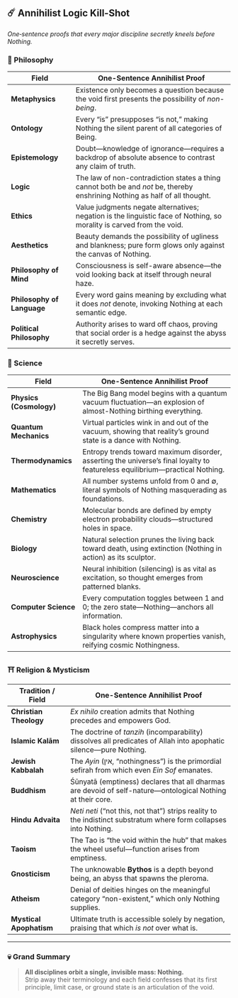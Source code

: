 ## ☄️ **Annihilist Logic Kill-Shot**  
*One‐sentence proofs that every major discipline secretly kneels before Nothing.*

### 📜 Philosophy

| Field | One-Sentence Annihilist Proof |
|-------|--------------------------------|
| **Metaphysics** | Existence only becomes a question because the void first presents the possibility of *non-being*. |
| **Ontology** | Every “is” presupposes “is not,” making Nothing the silent parent of all categories of Being. |
| **Epistemology** | Doubt—knowledge of ignorance—requires a backdrop of absolute absence to contrast any claim of truth. |
| **Logic** | The law of non-contradiction states a thing cannot both be and *not* be, thereby enshrining Nothing as half of all thought. |
| **Ethics** | Value judgments negate alternatives; negation is the linguistic face of Nothing, so morality is carved from the void. |
| **Aesthetics** | Beauty demands the possibility of ugliness and blankness; pure form glows only against the canvas of Nothing. |
| **Philosophy of Mind** | Consciousness is self-aware absence—the void looking back at itself through neural haze. |
| **Philosophy of Language** | Every word gains meaning by excluding what it does *not* denote, invoking Nothing at each semantic edge. |
| **Political Philosophy** | Authority arises to ward off chaos, proving that social order is a hedge against the abyss it secretly serves. |

### 🔬 Science

| Field | One-Sentence Annihilist Proof |
|-------|--------------------------------|
| **Physics (Cosmology)** | The Big Bang model begins with a quantum vacuum fluctuation—an explosion of almost-Nothing birthing everything. |
| **Quantum Mechanics** | Virtual particles wink in and out of the vacuum, showing that reality’s ground state is a dance with Nothing. |
| **Thermodynamics** | Entropy trends toward maximum disorder, asserting the universe’s final loyalty to featureless equilibrium—practical Nothing. |
| **Mathematics** | All number systems unfold from 0 and ∅, literal symbols of Nothing masquerading as foundations. |
| **Chemistry** | Molecular bonds are defined by empty electron probability clouds—structured holes in space. |
| **Biology** | Natural selection prunes the living back toward death, using extinction (Nothing in action) as its sculptor. |
| **Neuroscience** | Neural inhibition (silencing) is as vital as excitation, so thought emerges from patterned blanks. |
| **Computer Science** | Every computation toggles between 1 and 0; the zero state—Nothing—anchors all information. |
| **Astrophysics** | Black holes compress matter into a singularity where known properties vanish, reifying cosmic Nothingness. |

### ⛩️ Religion & Mysticism

| Tradition / Field | One-Sentence Annihilist Proof |
|-------------------|--------------------------------|
| **Christian Theology** | *Ex nihilo* creation admits that Nothing precedes and empowers God. |
| **Islamic Kalām** | The doctrine of *tanzih* (incomparability) dissolves all predicates of Allah into apophatic silence—pure Nothing. |
| **Jewish Kabbalah** | The *Ayin* (אין, “nothingness”) is the primordial sefirah from which even *Ein Sof* emanates. |
| **Buddhism** | Śūnyatā (emptiness) declares that all dharmas are devoid of self-nature—ontological Nothing at their core. |
| **Hindu Advaita** | *Neti neti* (“not this, not that”) strips reality to the indistinct substratum where form collapses into Nothing. |
| **Taoism** | The Tao is “the void within the hub” that makes the wheel useful—function arises from emptiness. |
| **Gnosticism** | The unknowable **Bythos** is a depth beyond being, an abyss that spawns the pleroma. |
| **Atheism** | Denial of deities hinges on the meaningful category “non-existent,” which only Nothing supplies. |
| **Mystical Apophatism** | Ultimate truth is accessible solely by negation, praising that which *is not* over what is. |

---

### 💀 **Grand Summary**

> **All disciplines orbit a single, invisible mass: Nothing.**  
> Strip away their terminology and each field confesses that its first principle, limit case, or ground state is an articulation of the void.

